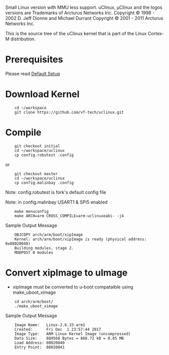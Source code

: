 Small Linux version with MMU less support. 
uClinux, μClinux and the logos versions are Trademarks of Arcturus Networks Inc. 
Copyright © 1998 - 2002 D. Jeff Dionne and Michael Durrant 
Copyright © 2001 - 2011 Arcturus Networks Inc. 

This is the source tree of the uClinux kernel that is part of the Linux
Cortex-M distribution.

Prerequisites
=========
Please read [Default Setup](https://github.com/mehmetalinbay/uclinux/blob/master/default_setup_README.md)

Download Kernel
=========
```
	cd ~/workspace
	git clone https://github.com/vf-tech/uclinux.git
```
Compile 
=========
```
	git checkout initial
	cd ~/workspace/uclinux
	cp config.robutest .config
```
or
```
	git checkout master
	cd ~/workspace/uclinux
	cp config.malinbay .config
```
Note: config.robutest is fork's default config file

Note: in config.malinbay USART1 & SPI5 enabled

```
	make menuconfig
	make ARCH=arm CROSS_COMPILE=arm-uclinuxeabi- -j4
```
Sample Output Message
```
	OBJCOPY arch/arm/boot/xipImage
	Kernel: arch/arm/boot/xipImage is ready (physical address: 0x08020040)
	Building modules, stage 2.
	MODPOST 0 modules
```		
Convert xipImage to uImage
=========
* xipImage must be converted to u-boot compataible using make_uboot_ximage
```
	cd arch/arm/boot/
	./make_uboot_ximage
```
Sample Output Message
```
	Image Name:   Linux-2.6.33-arm1
	Created:      Fri Dec  1 23:57:44 2017
	Image Type:   ARM Linux Kernel Image (uncompressed)
	Data Size:    889568 Bytes = 868.72 kB = 0.85 MB
	Load Address: 08020040
	Entry Point:  08020041
```

